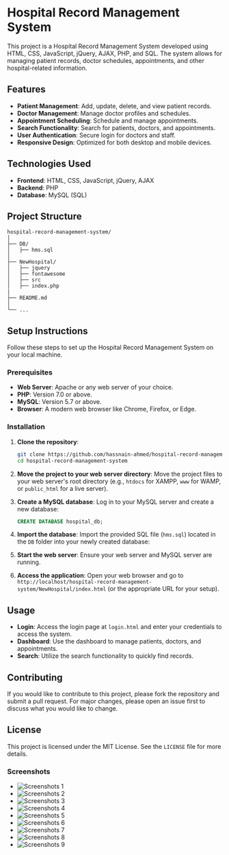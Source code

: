 # Hospital Record Management System

This project is a Hospital Record Management System developed using HTML, CSS, JavaScript, jQuery, AJAX, PHP, and SQL. The system allows for managing patient records, doctor schedules, appointments, and other hospital-related information. 

## Features

- **Patient Management**: Add, update, delete, and view patient records.
- **Doctor Management**: Manage doctor profiles and schedules.
- **Appointment Scheduling**: Schedule and manage appointments.
- **Search Functionality**: Search for patients, doctors, and appointments.
- **User Authentication**: Secure login for doctors and staff.
- **Responsive Design**: Optimized for both desktop and mobile devices.

## Technologies Used

- **Frontend**: HTML, CSS, JavaScript, jQuery, AJAX
- **Backend**: PHP
- **Database**: MySQL (SQL)

## Project Structure

```
hospital-record-management-system/
│
├── DB/
│   ├── hms.sql
│
├── NewHospital/
│   ├── jquery
│   ├── fontawesome
│   ├── src
│   ├── index.php
|
├── README.md
│
└── ...
```

## Setup Instructions

Follow these steps to set up the Hospital Record Management System on your local machine.

### Prerequisites

- **Web Server**: Apache or any web server of your choice.
- **PHP**: Version 7.0 or above.
- **MySQL**: Version 5.7 or above.
- **Browser**: A modern web browser like Chrome, Firefox, or Edge.

### Installation

1. **Clone the repository**:
   ```bash
   git clone https://github.com/hassnain-ahmed/hospital-record-management-system.git
   cd hospital-record-management-system
   ```

2. **Move the project to your web server directory**:
   Move the project files to your web server's root directory (e.g., `htdocs` for XAMPP, `www` for WAMP, or `public_html` for a live server).

3. **Create a MySQL database**:
   Log in to your MySQL server and create a new database:
   ```sql
   CREATE DATABASE hospital_db;
   ```

4. **Import the database**:
   Import the provided SQL file (`hms.sql`) located in the `DB` folder into your newly created database:

5. **Start the web server**:
   Ensure your web server and MySQL server are running.

6. **Access the application**:
   Open your web browser and go to `http://localhost/hospital-record-management-system/NewHospital/index.html` (or the appropriate URL for your setup).

## Usage

- **Login**: Access the login page at `login.html` and enter your credentials to access the system.
- **Dashboard**: Use the dashboard to manage patients, doctors, and appointments.
- **Search**: Utilize the search functionality to quickly find records.

## Contributing

If you would like to contribute to this project, please fork the repository and submit a pull request. For major changes, please open an issue first to discuss what you would like to change.

## License

This project is licensed under the MIT License. See the `LICENSE` file for more details.

### Screenshots
- ![Screenshots 1](https://i.imgur.com/KiItBrb.png)
- ![Screenshots 2](https://i.imgur.com/KVQEcH1.png)
- ![Screenshots 3](https://i.imgur.com/qIMBgTj.png)
- ![Screenshots 4](https://i.imgur.com/iRsoYNA.png)
- ![Screenshots 5](https://i.imgur.com/GyWa3oh.png)
- ![Screenshots 6](https://i.imgur.com/cB2GsHa.png)
- ![Screenshots 7](https://i.imgur.com/bR3lxmj.png)
- ![Screenshots 8](https://i.imgur.com/ys9uPW7.png)
- ![Screenshots 9](https://i.imgur.com/fa5veQq.png)

